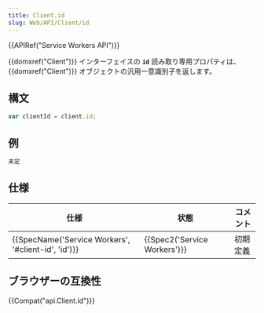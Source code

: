 ```yaml
---
title: Client.id
slug: Web/API/Client/id
---
```

{{APIRef("Service Workers API")}}

{{domxref("Client")}} インターフェイスの **`id`** 読み取り専用プロパティは、{{domxref("Client")}} オブジェクトの汎用一意識別子を返します。

## 構文

```js
var clientId = client.id;
```

## 例

```js
未定
```

## 仕様

| 仕様                                                                 | 状態                                 | コメント |
| -------------------------------------------------------------------- | ------------------------------------ | -------- |
| {{SpecName('Service Workers', '#client-id', 'id')}} | {{Spec2('Service Workers')}} | 初期定義 |

## ブラウザーの互換性

{{Compat("api.Client.id")}}
